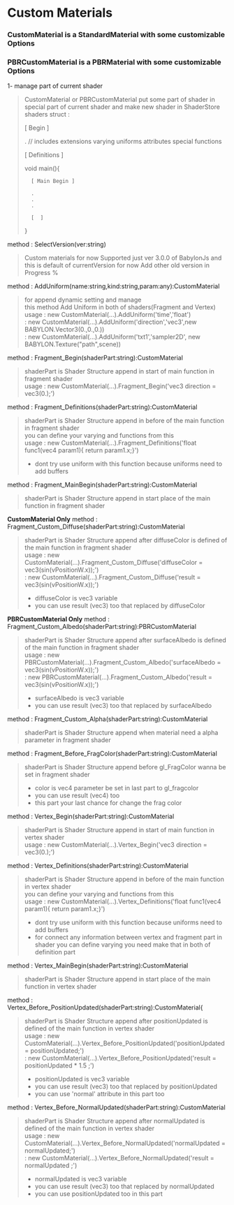# Custom Materials

### CustomMaterial is a StandardMaterial with some customizable Options

### PBRCustomMaterial is a PBRMaterial with some customizable Options

1- manage part of current shader

> CustomMaterial or PBRCustomMaterial put some part of shader in special part of current shader and make new shader in ShaderStore
> shaders struct :
>
> [ Begin ]
>
> . // includes extensions varying uniforms attributes special functions
>
> [ Definitions ]
>
> void main(){
>
>       [ Main Begin ]
>
>       .
>       .
>       .
>
>       [  ]
>
> }

method : SelectVersion(ver:string)

> Custom materials for now Supported just ver 3.0.0 of BabylonJs and this is default of currentVersion for now
> Add other old version in Progress %

method : AddUniform(name:string,kind:string,param:any):CustomMaterial

> for append dynamic setting and manage </br>
> this method Add Uniform in both of shaders(Fragment and Vertex) </br>
> usage : new CustomMaterial(...).AddUniform('time','float') </br>
> : new CustomMaterial(...).AddUniform('direction','vec3',new BABYLON.Vector3(0.,0.,0.)) </br>
> : new CustomMaterial(...).AddUniform('txt1','sampler2D', new BABYLON.Texture("path",scene))

method : Fragment_Begin(shaderPart:string):CustomMaterial

> shaderPart is Shader Structure append in start of main function in fragment shader </br>
> usage : new CustomMaterial(...).Fragment_Begin('vec3 direction = vec3(0.);')

method : Fragment_Definitions(shaderPart:string):CustomMaterial

> shaderPart is Shader Structure append in before of the main function in fragment shader </br>
> you can define your varying and functions from this </br>
> usage : new CustomMaterial(...).Fragment_Definitions('float func1(vec4 param1){ return param1.x;}') </br>
>
> -   dont try use uniform with this function because uniforms need to add buffers

method : Fragment_MainBegin(shaderPart:string):CustomMaterial

> shaderPart is Shader Structure append in start place of the main function in fragment shader

**CustomMaterial Only**
method : Fragment_Custom_Diffuse(shaderPart:string):CustomMaterial

> shaderPart is Shader Structure append after diffuseColor is defined of the main function in fragment shader </br>
> usage : new CustomMaterial(...).Fragment_Custom_Diffuse('diffuseColor = vec3(sin(vPositionW.x));') </br>
> : new CustomMaterial(...).Fragment_Custom_Diffuse('result = vec3(sin(vPositionW.x));') </br>
>
> -   diffuseColor is vec3 variable </br>
> -   you can use result (vec3) too that replaced by diffuseColor

**PBRCustomMaterial Only**
method : Fragment_Custom_Albedo(shaderPart:string):PBRCustomMaterial

> shaderPart is Shader Structure append after surfaceAlbedo is defined of the main function in fragment shader </br>
> usage : new PBRCustomMaterial(...).Fragment_Custom_Albedo('surfaceAlbedo = vec3(sin(vPositionW.x));') </br>
> : new PBRCustomMaterial(...).Fragment_Custom_Albedo('result = vec3(sin(vPositionW.x));') </br>
>
> -   surfaceAlbedo is vec3 variable </br>
> -   you can use result (vec3) too that replaced by surfaceAlbedo

method : Fragment_Custom_Alpha(shaderPart:string):CustomMaterial

> shaderPart is Shader Structure append when material need a alpha parameter in fragment shader </br>

method : Fragment_Before_FragColor(shaderPart:string):CustomMaterial

> shaderPart is Shader Structure append before gl_FragColor wanna be set in fragment shader </br>
>
> -   color is vec4 parameter be set in last part to gl_fragcolor
> -   you can use result (vec4) too
> -   this part your last chance for change the frag color

method : Vertex_Begin(shaderPart:string):CustomMaterial

> shaderPart is Shader Structure append in start of main function in vertex shader </br>
> usage : new CustomMaterial(...).Vertex_Begin('vec3 direction = vec3(0.);')

method : Vertex_Definitions(shaderPart:string):CustomMaterial

> shaderPart is Shader Structure append in before of the main function in vertex shader </br>
> you can define your varying and functions from this </br>
> usage : new CustomMaterial(...).Vertex_Definitions('float func1(vec4 param1){ return param1.x;}') </br>
>
> -   dont try use uniform with this function because uniforms need to add buffers </br>
> -   for connect any information between vertex and fragment part in shader you can define varying you need make that in both of definition part

method : Vertex_MainBegin(shaderPart:string):CustomMaterial

> shaderPart is Shader Structure append in start place of the main function in vertex shader

method : Vertex_Before_PositionUpdated(shaderPart:string):CustomMaterial{

> shaderPart is Shader Structure append after positionUpdated is defined of the main function in vertex shader </br>
> usage : new CustomMaterial(...).Vertex_Before_PositionUpdated('positionUpdated = positionUpdated;') </br>
> : new CustomMaterial(...).Vertex_Before_PositionUpdated('result = positionUpdated \* 1.5 ;') </br>
>
> -   positionUpdated is vec3 variable </br>
> -   you can use result (vec3) too that replaced by positionUpdated
> -   you can use 'normal' attribute in this part too

method : Vertex_Before_NormalUpdated(shaderPart:string):CustomMaterial

> shaderPart is Shader Structure append after normalUpdated is defined of the main function in vertex shader </br>
> usage : new CustomMaterial(...).Vertex_Before_NormalUpdated('normalUpdated = normalUpdated;') </br>
> : new CustomMaterial(...).Vertex_Before_NormalUpdated('result = normalUpdated ;') </br>
>
> -   normalUpdated is vec3 variable </br>
> -   you can use result (vec3) too that replaced by normalUpdated
> -   you can use positionUpdated too in this part
